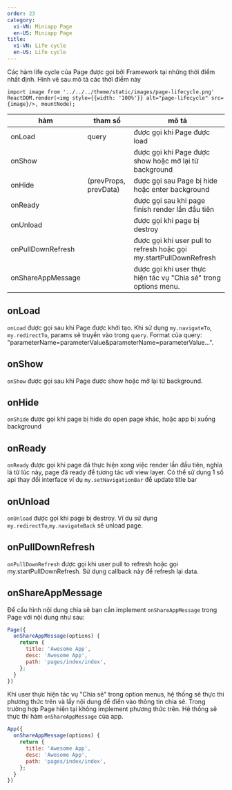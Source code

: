 ```yaml
---
order: 23
category:
  vi-VN: Miniapp Page
  en-US: Miniapp Page
title:
  vi-VN: Life cycle
  en-US: Life cycle
---
```


Các hàm life cycle của Page được gọi bởi Framework tại những thời điểm nhất định.
Hình vẽ sau mô tả các thời điểm này

```__react
import image from '../../../theme/static/images/page-lifecycle.png'
ReactDOM.render(<img style={{width: '100%'}} alt="page-lifecycle" src={image}/>, mountNode);
```

| hàm               | tham số               | mô tả                                                              |
| ----------------- | --------------------- | ------------------------------------------------------------------ |
| onLoad            | query                 | được gọi khi Page được load                                        |
| onShow            |                       | được gọi khi Page được show hoặc mở lại từ background              |
| onHide            | (prevProps, prevData) | được gọi sau Page bị hide hoặc enter background                    |
| onReady           |                       | được gọi sau khi page finish render lần đầu tiên                   |
| onUnload          |                       | được gọi khi page bị destroy                                       |
| onPullDownRefresh |                       | được gọi khi user pull to refresh hoặc gọi my.startPullDownRefresh |
| onShareAppMessage |                       | được gọi khi user thực hiện tác vụ "Chia sẻ" trong options menu.   |

## onLoad
`onLoad` được gọi sau khi Page được khởi tạo. 
Khi sử dụng `my.navigateTo`, `my.redirectTo`, params sẽ truyền vào trong `query`. Format của query: "parameterName=parameterValue&parameterName=parameterValue...".

## onShow
`onShow` được gọi sau khi Page được show hoặc mở lại từ background.

## onHide
`onShide` được gọi khi page bị hide do open page khác, hoặc app bị xuống background

## onReady
`onReady` được gọi khi page đã thực hiện xong việc render lần đầu tiên, nghĩa là từ lúc này, page đã ready để tương tác với view layer. Có thể sử dụng 1 số api thay đổi interface ví dụ `my.setNavigationBar` để update title bar

## onUnload
`onUnload` được gọi khi page bị destroy. Ví dụ sử dụng `my.redirectTo`,`my.navigateBack` sẽ unload page.

## onPullDownRefresh
`onPullDownRefresh` được gọi khi user pull to refresh hoặc gọi my.startPullDownRefresh. Sử dụng callback này để refresh lại data.

## onShareAppMessage

Để cấu hình nội dung chia sẽ bạn cần implement `onShareAppMessage` trong Page với nội dung như sau:

```js
Page({
  onShareAppMessage(options) {
    return {
      title: 'Awesome App',
      desc: 'Awesome App',
      path: 'pages/index/index',
    };
  }
})

```

Khi user thực hiện tác vụ "Chia sẻ" trong option menus, hệ thống sẽ thực thi phương thức trên và lấy nội dung để điền vào thông tin chia sẻ. Trong trường hợp Page hiện tại không implement phương thức trên.
Hệ thống sẽ thực thi hàm `onShareAppMessage` của app.

```js
App({
  onShareAppMessage(options) {
    return {
      title: 'Awesome App',
      desc: 'Awesome App',
      path: 'pages/index/index',
    };
  }
})

````

